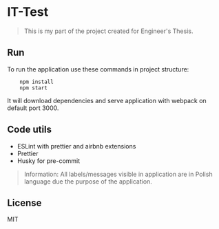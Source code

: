 # IT-Test

> This is my part of the project created for Engineer's Thesis.

## Run

To run the application use these commands in project structure:

```
    npm install
    npm start 
```

It will download dependencies and serve application with webpack on default port 3000.

## Code utils

- ESLint with prettier and airbnb extensions
- Prettier
- Husky for pre-commit

> Information: All labels/messages visible in application are in Polish language due the purpose of the application.

## License
MIT